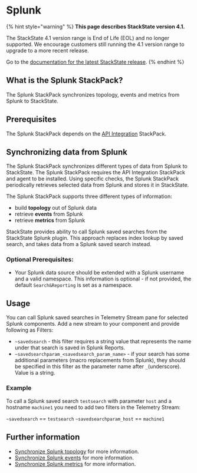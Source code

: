 # Splunk

{% hint style="warning" %}
**This page describes StackState version 4.1.** 

The StackState 4.1 version range is End of Life \(EOL\) and no longer supported. We encourage customers still running the 4.1 version range to upgrade to a more recent release.

Go to the [documentation for the latest StackState release](https://docs.stackstate.com/).
{% endhint %}

## What is the Splunk StackPack?

The Splunk StackPack synchronizes topology, events and metrics from Splunk to StackState.

## Prerequisites

The Splunk StackPack depends on the [API Integration](../api-integration.md) StackPack.

## Synchronizing data from Splunk

The Splunk StackPack synchronizes different types of data from Splunk to StackState. The Splunk StackPack requires the API Integration StackPack and agent to be installed. Using specific checks, the Splunk StackPack periodically retrieves selected data from Splunk and stores it in StackState.

The Splunk StackPack supports three different types of information:

* build **topology** out of Splunk data
* retrieve **events** from Splunk
* retrieve **metrics** from Splunk

StackState provides ability to call Splunk saved searches from the StackState Splunk plugin. This approach replaces index lookup by saved search, and takes data from a Splunk saved search instead.

### Optional Prerequisites:

* Your Splunk data source should be extended with a Splunk username and a valid namespace. This information is optional - if not provided, the default `Search&Reporting` is set as a namespace.

## Usage

You can call Splunk saved searches in Telemetry Stream pane for selected Splunk components. Add a new stream to your component and provide following as Filters:

* `~savedsearch` - this filter requires a string value that represents the name under that search is saved in Splunk Reports.
* `~savedsearchparam_<savedsearch_param_name>` - if your search has some additional parameters \(macro replacements from Splunk\), they should be specified in this filter as the parameter name after `_`\(underscore\). Value is a string.

### Example

To call a Splunk saved search `testsearch` with parameter `host` and a hostname `machine1` you need to add two filters in the Telemetry Stream:

`~savedsearch` == `testsearch` `~savedsearchparam_host` == `machine1`

## Further information

* [Synchronize Splunk topology](splunk_topology.md) for more information.
* [Synchronize Splunk events](splunk_event.md) for more information.
* [Synchronize Splunk metrics](splunk_metric.md) for more information.

